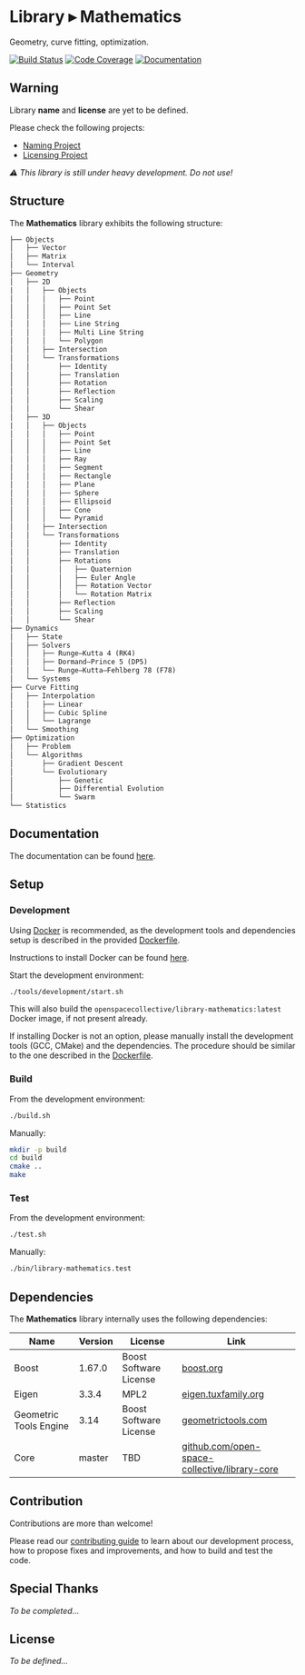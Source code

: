 Library ▸ Mathematics
=====================

Geometry, curve fitting, optimization.

[![Build Status](https://travis-ci.com/open-space-collective/library-mathematics.svg?branch=master)](https://travis-ci.com/open-space-collective/library-mathematics)
[![Code Coverage](https://codecov.io/gh/open-space-collective/library-mathematics/branch/master/graph/badge.svg)](https://codecov.io/gh/open-space-collective/library-mathematics)
[![Documentation](https://img.shields.io/readthedocs/pip/stable.svg)](https://open-space-collective.github.io/library-mathematics)

## Warning

Library **name** and **license** are yet to be defined.

Please check the following projects:

- [Naming Project](https://github.com/orgs/open-space-collective/projects/1)
- [Licensing Project](https://github.com/orgs/open-space-collective/projects/2)

*⚠ This library is still under heavy development. Do not use!*

## Structure

The **Mathematics** library exhibits the following structure:

```txt
├── Objects
│   ├── Vector
│   ├── Matrix
│   └── Interval
├── Geometry
│   ├── 2D
|   │   ├── Objects
│   │   │   ├── Point
│   │   │   ├── Point Set
│   │   │   ├── Line
│   │   │   ├── Line String
│   │   │   ├── Multi Line String
│   │   │   └── Polygon
│   │   ├── Intersection
│   │   └── Transformations
│   │       ├── Identity
│   │       ├── Translation
│   │       ├── Rotation
│   │       ├── Reflection
│   │       ├── Scaling
│   │       └── Shear
│   ├── 3D
|   │   ├── Objects
│   │   │   ├── Point
│   │   │   ├── Point Set
│   │   │   ├── Line
│   │   │   ├── Ray
│   │   │   ├── Segment
│   │   │   ├── Rectangle
│   │   │   ├── Plane
│   │   │   ├── Sphere
│   │   │   ├── Ellipsoid
│   │   │   ├── Cone
│   │   │   └── Pyramid
│   │   ├── Intersection
│   │   └── Transformations
│   │       ├── Identity
│   │       ├── Translation
│   │       ├── Rotations
│   │       │   ├── Quaternion
│   │       │   ├── Euler Angle
│   │       │   ├── Rotation Vector
│   │       │   └── Rotation Matrix
│   │       ├── Reflection
│   │       ├── Scaling
│   │       └── Shear
├── Dynamics
│   ├── State
│   ├── Solvers
│   │   ├── Runge–Kutta 4 (RK4)
│   │   ├── Dormand–Prince 5 (DP5)
│   │   └── Runge–Kutta–Fehlberg 78 (F78)
│   └── Systems
├── Curve Fitting
│   ├── Interpolation
│   │   ├── Linear
│   │   ├── Cubic Spline
│   │   └── Lagrange
│   └── Smoothing
├── Optimization
│   ├── Problem
│   └── Algorithms
│       ├── Gradient Descent
│       └── Evolutionary
│           ├── Genetic
│           ├── Differential Evolution
│           └── Swarm
└── Statistics
```

## Documentation

The documentation can be found [here](https://open-space-collective.github.io/library-mathematics).

## Setup

### Development

Using [Docker](https://www.docker.com) is recommended, as the development tools and dependencies setup is described in the provided [Dockerfile](./tools/development/docker/Dockerfile).

Instructions to install Docker can be found [here](https://docs.docker.com/install/).

Start the development environment:

```bash
./tools/development/start.sh
```

This will also build the `openspacecollective/library-mathematics:latest` Docker image, if not present already.

If installing Docker is not an option, please manually install the development tools (GCC, CMake) and the dependencies.
The procedure should be similar to the one described in the [Dockerfile](./tools/development/docker/Dockerfile).

### Build

From the development environment:

```bash
./build.sh
```

Manually:

```bash
mkdir -p build
cd build
cmake ..
make
```

### Test

From the development environment:

```bash
./test.sh
```

Manually:

```bash
./bin/library-mathematics.test
```

## Dependencies

The **Mathematics** library internally uses the following dependencies:

| Name                   | Version | License                | Link                                                                                                   |
|------------------------|---------|------------------------|--------------------------------------------------------------------------------------------------------|
| Boost                  | 1.67.0  | Boost Software License | [boost.org](https://www.boost.org)                                                                     |
| Eigen                  | 3.3.4   | MPL2                   | [eigen.tuxfamily.org](http://eigen.tuxfamily.org/index.php)                                            |
| Geometric Tools Engine | 3.14    | Boost Software License | [geometrictools.com](https://www.geometrictools.com)                                                   |
| Core                   | master  | TBD                    | [github.com/open-space-collective/library-core](https://github.com/open-space-collective/library-core) |

## Contribution

Contributions are more than welcome!

Please read our [contributing guide](CONTRIBUTING.md) to learn about our development process, how to propose fixes and improvements, and how to build and test the code.

## Special Thanks

*To be completed...*

## License

*To be defined...*
